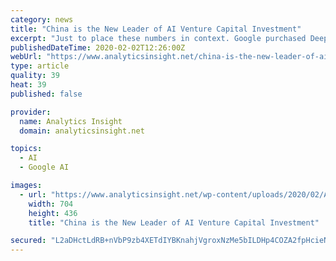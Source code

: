 ```yaml
---
category: news
title: "China is the New Leader of AI Venture Capital Investment"
excerpt: "Just to place these numbers in context. Google purchased DeepMind for over $500 million in 2014. Chinese voice recognition giant iFlytek Co. has a market capitalization of 63 billion yuan ($9.2 billion). Chinese AI startups raised $27.7 billion through 369 VC deals in 2017, as per a report from Tsinghua University. A recent research shows that ..."
publishedDateTime: 2020-02-02T12:26:00Z
webUrl: "https://www.analyticsinsight.net/china-is-the-new-leader-of-ai-venture-capital-investment/"
type: article
quality: 39
heat: 39
published: false

provider:
  name: Analytics Insight
  domain: analyticsinsight.net

topics:
  - AI
  - Google AI

images:
  - url: "https://www.analyticsinsight.net/wp-content/uploads/2020/02/AI.jpg"
    width: 704
    height: 436
    title: "China is the New Leader of AI Venture Capital Investment"

secured: "L2aDHctLdRB+nVbP9zb4XETdIYBKnahjVgroxNzMe5bILDHp4COZA2fpHcieNJA59ajKF1r4wguAuR2vQjZbAQ4EK12YjUORh9ozXotFoUlaZH2kWJ4Kjh/vYrT1bf6xYcJ7lNbyQ21cD47hslRZZbeUj1vhGE/UIhQZh03wxNht5FGuWtHnJgY0+rVvSXpxpaIQWsRTpxhSLjoIfYNDwxfaAbWkylYOUqGiy8gzsZf33yjtKQ33UyP5HL89ZGrOzPuCs5Bzchst9M+V0ZeH+XEnkUNawh+Up4ZtzwTPA9oa1d7hJ1O1e/hN4ycXz1eUA6c6bw6tCm0pR+ve6zO0gn8r+2RJgEECB5VNKBgNoRzd/12b0VhZ1IJl+LRxDPrgjSIy6VTSTJk5p57Xm40cIsUUAG8Ndvd8SMLUxJgAWbgVSxlB7GdcaN8EpETg3D4A0E6BcN1ar1ZLrFlQ8p3pDilOve4gSWZ/ovxE7QiaTUE=;yqEzsossZgkHsFU8dts9kg=="
---
```


